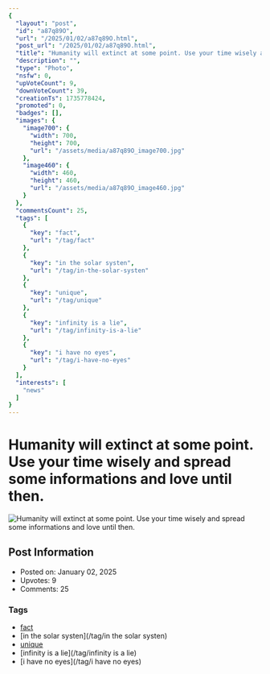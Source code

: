 ```yaml
---
{
  "layout": "post",
  "id": "a87q89O",
  "url": "/2025/01/02/a87q89O.html",
  "post_url": "/2025/01/02/a87q89O.html",
  "title": "Humanity will extinct at some point. Use your time wisely and spread some informations and love until then.",
  "description": "",
  "type": "Photo",
  "nsfw": 0,
  "upVoteCount": 9,
  "downVoteCount": 39,
  "creationTs": 1735778424,
  "promoted": 0,
  "badges": [],
  "images": {
    "image700": {
      "width": 700,
      "height": 700,
      "url": "/assets/media/a87q89O_image700.jpg"
    },
    "image460": {
      "width": 460,
      "height": 460,
      "url": "/assets/media/a87q89O_image460.jpg"
    }
  },
  "commentsCount": 25,
  "tags": [
    {
      "key": "fact",
      "url": "/tag/fact"
    },
    {
      "key": "in the solar systen",
      "url": "/tag/in-the-solar-systen"
    },
    {
      "key": "unique",
      "url": "/tag/unique"
    },
    {
      "key": "infinity is a lie",
      "url": "/tag/infinity-is-a-lie"
    },
    {
      "key": "i have no eyes",
      "url": "/tag/i-have-no-eyes"
    }
  ],
  "interests": [
    "news"
  ]
}
---
```


# Humanity will extinct at some point. Use your time wisely and spread some informations and love until then.

![Humanity will extinct at some point. Use your time wisely and spread some informations and love until then.](/assets/media/a87q89O_image700.jpg)

## Post Information

- Posted on: January 02, 2025
- Upvotes: 9
- Comments: 25

### Tags

- [fact](/tag/fact)
- [in the solar systen](/tag/in the solar systen)
- [unique](/tag/unique)
- [infinity is a lie](/tag/infinity is a lie)
- [i have no eyes](/tag/i have no eyes)
